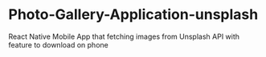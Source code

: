 # Photo-Gallery-Application-unsplash
React Native Mobile App that fetching images from Unsplash API with feature to download on phone 
